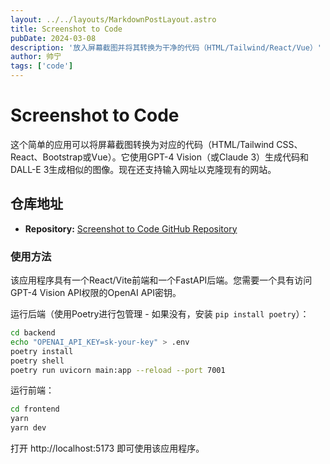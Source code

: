 ```yaml
---
layout: ../../layouts/MarkdownPostLayout.astro
title: Screenshot to Code
pubDate: 2024-03-08
description: '放入屏幕截图并将其转换为干净的代码（HTML/Tailwind/React/Vue）'
author: 帅宁
tags: ['code']
---
```


# Screenshot to Code

这个简单的应用可以将屏幕截图转换为对应的代码（HTML/Tailwind CSS、React、Bootstrap或Vue）。它使用GPT-4 Vision（或Claude 3）生成代码和DALL-E 3生成相似的图像。现在还支持输入网址以克隆现有的网站。

## 仓库地址

- **Repository:** [Screenshot to Code GitHub Repository](https://github.com/abi/screenshot-to-code)

### 使用方法

该应用程序具有一个React/Vite前端和一个FastAPI后端。您需要一个具有访问GPT-4 Vision API权限的OpenAI API密钥。

运行后端（使用Poetry进行包管理 - 如果没有，安装 `pip install poetry`）：
```bash
cd backend
echo "OPENAI_API_KEY=sk-your-key" > .env
poetry install
poetry shell
poetry run uvicorn main:app --reload --port 7001
```
运行前端：
```bash
cd frontend
yarn
yarn dev
```
打开 http://localhost:5173 即可使用该应用程序。